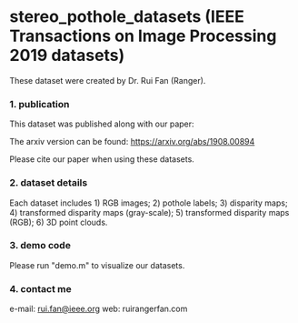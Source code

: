 # stereo_pothole_datasets (IEEE Transactions on Image Processing 2019 datasets)

These dataset were created by Dr. Rui Fan (Ranger). 


### 1. publication ###

This dataset was published along with our paper:


The arxiv version can be found: https://arxiv.org/abs/1908.00894

Please cite our paper when using these datasets. 




### 2. dataset details ###
Each dataset includes 1) RGB images; 2) pothole labels; 3) disparity maps; 4) transformed disparity maps (gray-scale); 5) transformed disparity maps (RGB); 6) 3D point clouds. 


### 3. demo code ###
Please run "demo.m" to visualize our datasets. 


### 4. contact me ###
e-mail: rui.fan@ieee.org
web: ruirangerfan.com
